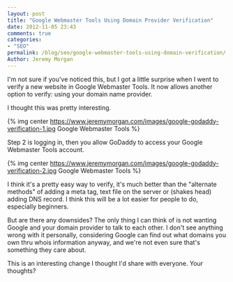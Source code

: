 ```yaml
---
layout: post
title: "Google Webmaster Tools Using Domain Provider Verification"
date: 2012-11-05 23:43
comments: true
categories:
- "SEO"
permalink: /blog/seo/google-webmaster-tools-using-domain-verification/
Author: Jeremy Morgan
---
```


I'm not sure if you've noticed this, but I got a little surprise when I went to verify a new website in Google Webmaster Tools. It now allows another option to verify: using your domain name provider.
<!-- more -->
I thought this was pretty interesting.

{% img center https://www.jeremymorgan.com/images/google-godaddy-verification-1.jpg Google Webmaster Tools %}

Step 2 is logging in, then you allow GoDaddy to access your Google Webmaster Tools account. 

{% img center https://www.jeremymorgan.com/images/google-godaddy-verification-2.jpg Google Webmaster Tools %}

I think it's a pretty easy way to verify, it's much better than the "alternate methods" of adding a meta tag, text file on the server or (shakes head) adding DNS record. I think this will be a lot easier for people to do, especially beginners. 

But are there any downsides? The only thing I can think of is not wanting Google and your domain provider to talk to each other. I don't see anything wrong with it personally, considering Google can find out what domains you own thru whois information anyway, and we're not even sure that's something they care about. 

This is an interesting change I thought I'd share with everyone. Your thoughts? 
